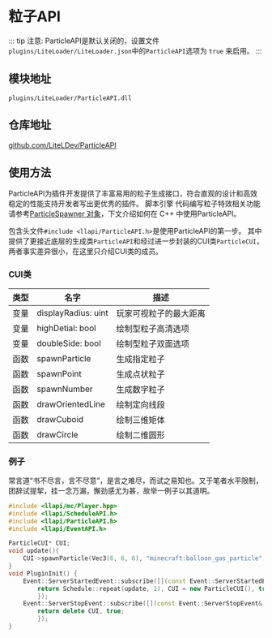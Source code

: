 
# 粒子API

::: tip
注意: ParticleAPI是默认关闭的，设置文件`plugins/LiteLoader/LiteLoader.json`中的`ParticleAPI`选项为 `true` 来启用。
:::

## 模块地址

`plugins/LiteLoader/ParticleAPI.dll`

## 仓库地址

[github.com/LiteLDev/ParticleAPI](https://github.com/LiteLDev/ParticleAPI)

## 使用方法

ParticleAPI为插件开发提供了丰富易用的粒子生成接口，符合直观的设计和高效稳定的性能支持开发者写出更优秀的插件。
	脚本引擎 代码编写粒子特效相关功能请参考[ParticleSpawner 对象](../LLSEPluginDevelopment/GameAPI/Particle)，下文介绍如何在 C++ 中使用ParticleAPI。

包含头文件`#include <llapi/ParticleAPI.h>`是使用ParticleAPI的第一步。
其中提供了更接近底层的生成类`ParticleAPI`和经过进一步封装的CUI类`ParticleCUI`，两者事实差异很小，在这里只介绍CUI类的成员。

### CUI类
| 类型 | 名字 | 描述 |
| --- | --- | --- |
| 变量 | displayRadius: uint | 玩家可视粒子的最大距离 |
| 变量 | highDetial: bool | 绘制型粒子高清选项 |
| 变量 | doubleSide: bool | 绘制型粒子双面选项 |
| 函数 | spawnParticle | 生成指定粒子 |
| 函数 | spawnPoint | 生成点状粒子 |
| 函数 | spawnNumber | 生成数字粒子 |
| 函数 | drawOrientedLine | 绘制定向线段 |
| 函数 | drawCuboid | 绘制三维矩体 |
| 函数 | drawCircle | 绘制二维圆形 |

### 例子

常言道“书不尽言，言不尽意”，是言之难尽，而试之易知也。又于笔者水平限制，团辞试提挈，挂一念万漏，懈劲感尤为甚，故举一例子以其道明。

```cpp
#include <llapi/mc/Player.hpp>
#include <llapi/ScheduleAPI.h>
#include <llapi/ParticleAPI.h>
#include <llapi/EventAPI.h>

ParticleCUI* CUI;
void update(){
    CUI->spawnParticle(Vec3(6, 6, 6), "minecraft:balloon_gas_particle", 0);
}
void PluginInit() {
	Event::ServerStartedEvent::subscribe([](const Event::ServerStartedEvent& ev) {
		return Schedule::repeat(update, 1), CUI = new ParticleCUI(), true;
		});
	Event::ServerStopEvent::subscribe([](const Event::ServerStopEvent& ev) {
		return delete CUI, true;
		});
}
```
